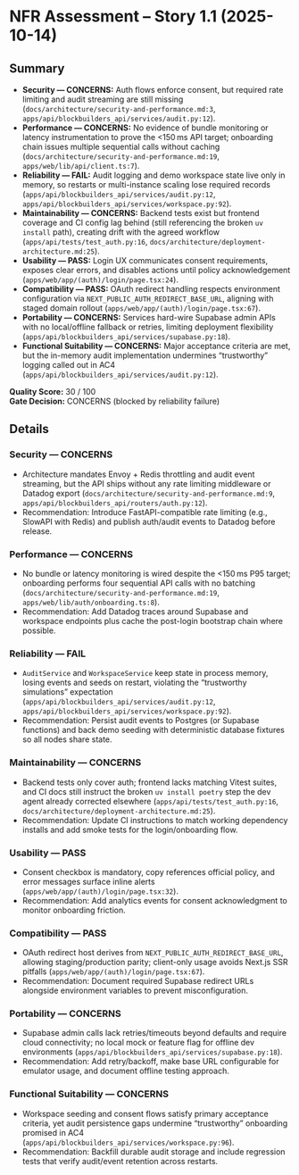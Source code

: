 # NFR Assessment – Story 1.1 (2025-10-14)

## Summary
- **Security — CONCERNS:** Auth flows enforce consent, but required rate limiting and audit streaming are still missing (`docs/architecture/security-and-performance.md:3`, `apps/api/blockbuilders_api/services/audit.py:12`).
- **Performance — CONCERNS:** No evidence of bundle monitoring or latency instrumentation to prove the <150 ms API target; onboarding chain issues multiple sequential calls without caching (`docs/architecture/security-and-performance.md:19`, `apps/web/lib/api/client.ts:7`).
- **Reliability — FAIL:** Audit logging and demo workspace state live only in memory, so restarts or multi-instance scaling lose required records (`apps/api/blockbuilders_api/services/audit.py:12`, `apps/api/blockbuilders_api/services/workspace.py:92`).
- **Maintainability — CONCERNS:** Backend tests exist but frontend coverage and CI config lag behind (still referencing the broken `uv install` path), creating drift with the agreed workflow (`apps/api/tests/test_auth.py:16`, `docs/architecture/deployment-architecture.md:25`).
- **Usability — PASS:** Login UX communicates consent requirements, exposes clear errors, and disables actions until policy acknowledgement (`apps/web/app/(auth)/login/page.tsx:24`).
- **Compatibility — PASS:** OAuth redirect handling respects environment configuration via `NEXT_PUBLIC_AUTH_REDIRECT_BASE_URL`, aligning with staged domain rollout (`apps/web/app/(auth)/login/page.tsx:67`).
- **Portability — CONCERNS:** Services hard-wire Supabase admin APIs with no local/offline fallback or retries, limiting deployment flexibility (`apps/api/blockbuilders_api/services/supabase.py:18`).
- **Functional Suitability — CONCERNS:** Major acceptance criteria are met, but the in-memory audit implementation undermines “trustworthy” logging called out in AC4 (`apps/api/blockbuilders_api/services/audit.py:12`).

**Quality Score:** 30 / 100  
**Gate Decision:** CONCERNS (blocked by reliability failure)

## Details

### Security — CONCERNS
- Architecture mandates Envoy + Redis throttling and audit event streaming, but the API ships without any rate limiting middleware or Datadog export (`docs/architecture/security-and-performance.md:9`, `apps/api/blockbuilders_api/routers/auth.py:12`).
- Recommendation: Introduce FastAPI-compatible rate limiting (e.g., SlowAPI with Redis) and publish auth/audit events to Datadog before release.

### Performance — CONCERNS
- No bundle or latency monitoring is wired despite the <150 ms P95 target; onboarding performs four sequential API calls with no batching (`docs/architecture/security-and-performance.md:19`, `apps/web/lib/auth/onboarding.ts:8`).
- Recommendation: Add Datadog traces around Supabase and workspace endpoints plus cache the post-login bootstrap chain where possible.

### Reliability — FAIL
- `AuditService` and `WorkspaceService` keep state in process memory, losing events and seeds on restart, violating the “trustworthy simulations” expectation (`apps/api/blockbuilders_api/services/audit.py:12`, `apps/api/blockbuilders_api/services/workspace.py:92`).
- Recommendation: Persist audit events to Postgres (or Supabase functions) and back demo seeding with deterministic database fixtures so all nodes share state.

### Maintainability — CONCERNS
- Backend tests only cover auth; frontend lacks matching Vitest suites, and CI docs still instruct the broken `uv install poetry` step the dev agent already corrected elsewhere (`apps/api/tests/test_auth.py:16`, `docs/architecture/deployment-architecture.md:25`).
- Recommendation: Update CI instructions to match working dependency installs and add smoke tests for the login/onboarding flow.

### Usability — PASS
- Consent checkbox is mandatory, copy references official policy, and error messages surface inline alerts (`apps/web/app/(auth)/login/page.tsx:32`).
- Recommendation: Add analytics events for consent acknowledgment to monitor onboarding friction.

### Compatibility — PASS
- OAuth redirect host derives from `NEXT_PUBLIC_AUTH_REDIRECT_BASE_URL`, allowing staging/production parity; client-only usage avoids Next.js SSR pitfalls (`apps/web/app/(auth)/login/page.tsx:67`).
- Recommendation: Document required Supabase redirect URLs alongside environment variables to prevent misconfiguration.

### Portability — CONCERNS
- Supabase admin calls lack retries/timeouts beyond defaults and require cloud connectivity; no local mock or feature flag for offline dev environments (`apps/api/blockbuilders_api/services/supabase.py:18`).
- Recommendation: Add retry/backoff, make base URL configurable for emulator usage, and document offline testing approach.

### Functional Suitability — CONCERNS
- Workspace seeding and consent flows satisfy primary acceptance criteria, yet audit persistence gaps undermine “trustworthy” onboarding promised in AC4 (`apps/api/blockbuilders_api/services/workspace.py:96`).
- Recommendation: Backfill durable audit storage and include regression tests that verify audit/event retention across restarts.
